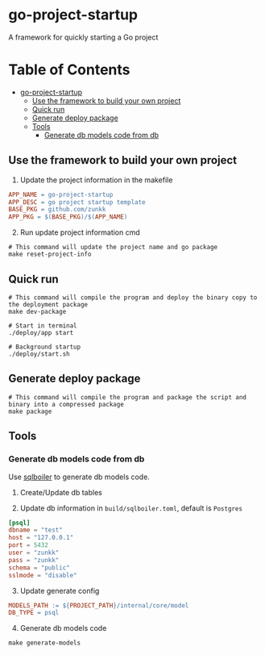 # go-project-startup

A framework for quickly starting a Go project

Table of Contents
=================

* [go-project-startup](#go-project-startup)
    * [Use the framework to build your own project](#use-the-framework-to-build-your-own-project)
    * [Quick run](#quick-run)
    * [Generate deploy package](#generate-deploy-package)
    * [Tools](#tools)
        * [Generate db models code from db](#generate-db-models-code-from-db)

## Use the framework to build your own project

1. Update the project information in the makefile

```makefile
APP_NAME = go-project-startup
APP_DESC = go project startup template
BASE_PKG = github.com/zunkk
APP_PKG = $(BASE_PKG)/$(APP_NAME)
```

2. Run update project information cmd

```shell
# This command will update the project name and go package
make reset-project-info
```

## Quick run

```shell
# This command will compile the program and deploy the binary copy to the deployment package
make dev-package

# Start in terminal
./deploy/app start

# Background startup
./deploy/start.sh
```

## Generate deploy package

```shell
# This command will compile the program and package the script and binary into a compressed package
make package

```

## Tools

### Generate db models code from db

Use [sqlboiler](https://github.com/volatiletech/sqlboiler) to generate db models code.

1. Create/Update db tables


2. Update db information in `build/sqlboiler.toml`,
   default is `Postgres`

```toml
[psql]
dbname = "test"
host = "127.0.0.1"
port = 5432
user = "zunkk"
pass = "zunkk"
schema = "public"
sslmode = "disable"
```

3. Update generate config

```makefile
MODELS_PATH := ${PROJECT_PATH}/internal/core/model
DB_TYPE = psql
```

4. Generate db models code

```shell
make generate-models
```

